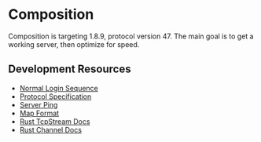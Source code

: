 # Composition

Composition is targeting 1.8.9, protocol version 47.
The main goal is to get a working server, then optimize for speed.

## Development Resources

 - [Normal Login Sequence](https://wiki.vg/Protocol_FAQ#What.27s_the_normal_login_sequence_for_a_client.3F)
 - [Protocol Specification](https://wiki.vg/Protocol)
 - [Server Ping](https://wiki.vg/Server_List_Ping)
 - [Map Format](https://wiki.vg/Map_Format)
 - [Rust TcpStream Docs](https://doc.rust-lang.org/std/net/struct.TcpStream.html)
 - [Rust Channel Docs](https://doc.rust-lang.org/std/sync/mpsc/index.html)
